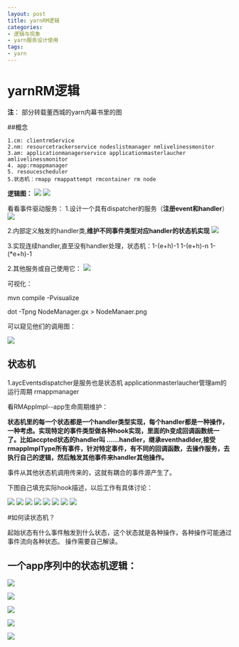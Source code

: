 ```yaml
---
layout: post
title: yarnRM逻辑
categories:
- 逻辑与现象
- yarn服务设计使用
tags:
- yarn
---
```



 yarnRM逻辑
============


**注**： 部分转载董西城的yarn内幕书里的图


##概念

	1.cm: clientrmService
	2.nm: resourcetrackerservice nodeslistmanager nmlivelinessmonitor 
	3.am: applicationmanagerservice applicationmasterlaucher amlivelinessmonitor 
	4. app:rmappmanager
	5. resoucescheduler
	5.状态机：rmapp rmappattempt rmcontainer rm node 

**逻辑图：**
![](/images/2/1.png)
![](/images/2/2.png)

看看事件驱动服务：
1.设计一个具有dispatcher的服务（**注册event和handler**）
![](/images/2/14.png)

2.内部定义触发的handler类,**维护不同事件类型对应handler的状态机实现**
![](/images/2/16.png)

3.实现连续handler,直至没有handler处理，状态机：1-(e+h)-1 1-(e+h)-n 1-(*e+h)-1

2.其他服务或自己使用它：
![](/images/2/15.png)

可视化：

mvn compile -Pvisualize

dot -Tpng NodeManager.gx > NodeManaer.png


可以窥见他们的调用图：

![](/images/2/3.png)

状态机
-----------------

1.aycEventsdispatcher是服务也是状态机
applicationmasterlaucher管理am的运行周期
rmappmanager

看RMAppImpl--app生命周期维护：

**状态机里的每一个状态都是一个handler类型实现，每个handler都是一种操作，一种考虑。实现特定的事件类型做各种hook实现，里面的h变成回调函数统一了。比如accpted状态的handler叫 ……handler，继承eventhadlder,接受rmappImplType所有事件，针对特定事件，有不同的回调函数，去操作服务，去执行自己的逻辑，然后触发其他事件来handler其他操作。**

事件从其他状态机调用传来的，这就有耦合的事件源产生了。

下图自己填充实际hook描述，以后工作有具体讨论：

![](/images/2/4.png)
![](/images/2/5.png)
![](/images/2/6.png)
![](/images/2/7.png)
![](/images/2/8.png)
![](/images/2/9.png)
![](/images/2/10.png)
![](/images/2/11.png)




#如何读状态机？

起始状态有什么事件触发到什么状态，这个状态就是各种操作，各种操作可能通过事件流向各种状态。
操作需要自己解读。


一个app序列中的状态机逻辑：
----------
![](/images/2/12.png)	


![](/images/2/13.png)	

![](/images/2/17.png)	

![](/images/2/18.png)	

![](/images/2/19.png)	